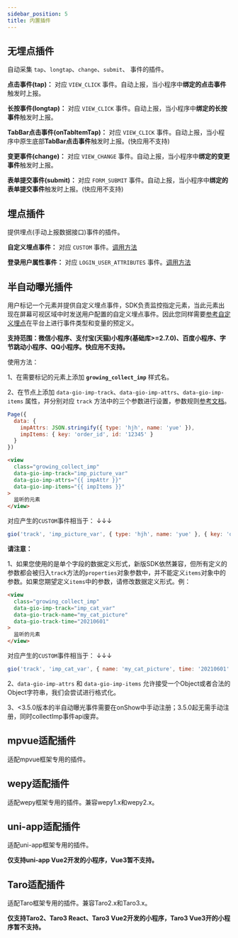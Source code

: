 ```yaml
---
sidebar_position: 5
title: 内置插件
---
```


## 无埋点插件

自动采集 `tap`、`longtap`、`change`、`submit`、 事件的插件。

**点击事件(tap)：** 对应 `VIEW_CLICK` 事件。自动上报，当小程序中**绑定的点击事件**触发时上报。

**长按事件(longtap)：** 对应 `VIEW_CLICK` 事件。自动上报，当小程序中**绑定的长按事件**触发时上报。

**TabBar点击事件(onTabItemTap)：** 对应 `VIEW_CLICK` 事件。自动上报，当小程序中原生底部**TabBar点击事件**触发时上报。(快应用不支持)

**变更事件(change)：** 对应 `VIEW_CHANGE` 事件。自动上报，当小程序中**绑定的变更事件**触发时上报。

**表单提交事件(submit)：** 对应 `FORM_SUBMIT` 事件。自动上报，当小程序中**绑定的表单提交事件**触发时上报。(快应用不支持)

## 埋点插件

提供埋点(手动上报数据接口)事件的插件。

**自定义埋点事件：** 对应 `CUSTOM` 事件。[调用方法](/docs/miniprogram/3.5/commonlyApi#4自定义埋点)

**登录用户属性事件：** 对应 `LOGIN_USER_ATTRIBUTES` 事件。[调用方法](/docs/miniprogram/3.5/commonlyApi#5登录用户属性事件)

## 半自动曝光插件

用户标记一个元素并提供自定义埋点事件，SDK负责监控指定元素，当此元素出现在屏幕可视区域中时发送用户配置的自定义埋点事件。因此您同样需要[参考自定义埋点](/docs/miniprogram/3.5/commonlyApi#4自定义埋点)在平台上进行事件类型和变量的预定义。

**支持范围：微信小程序、支付宝(天猫)小程序(基础库>=2.7.0)、百度小程序、字节跳动小程序、QQ小程序。快应用不支持。**

使用方法：

1、在需要标记的元素上添加 **`growing_collect_imp`** 样式名。

2、在节点上添加 `data-gio-imp-track`、`data-gio-imp-attrs`、`data-gio-imp-items` 属性，并分别对应 `track` 方法中的三个参数进行设置，参数规则[参考文档](/docs/miniprogram/3.5/commonlyApi#4自定义埋点track)。

```js
Page({
  data: {
    impAttrs: JSON.stringify({ type: 'hjh', name: 'yue' }),
    impItems: { key: 'order_id', id: '12345' }
  }
})
```
```html
<view
  class="growing_collect_imp"
  data-gio-imp-track="imp_picture_var"
  data-gio-imp-attrs="{{ impAttr }}"
  data-gio-imp-items="{{ impItems }}"
>
  监听的元素
</view>
```
对应产生的`CUSTOM`事件相当于： ↓↓↓
```js
gio('track', 'imp_picture_var', { type: 'hjh', name: 'yue' }, { key: 'order_id', id: '12345' });
```

**请注意：**

1、如果您使用的是单个字段的数据定义形式，新版SDK依然兼容，但所有定义的参数都会被归入`track`方法的`properties`对象参数中，并不能定义`items`对象中的参数。如果您期望定义`items`中的参数，请修改数据定义形式。例：
```html
<view
  class="growing_collect_imp"
  data-gio-imp-track="imp_cat_var"
  data-gio-track-name="my_cat_picture"
  data-gio-track-time="20210601"
>
  监听的元素
</view>
```
对应产生的`CUSTOM`事件相当于： ↓↓↓
```js
gio('track', 'imp_cat_var', { name: 'my_cat_picture', time: '20210601' });
```
2、`data-gio-imp-attrs` 和 `data-gio-imp-items` 允许接受一个Object或者合法的Object字符串，我们会尝试进行格式化。

3、<3.5.0版本的半自动曝光事件需要在onShow中手动注册；3.5.0起无需手动注册，同时collectImp事件api废弃。

## mpvue适配插件

适配mpvue框架专用的插件。

## wepy适配插件

适配wepy框架专用的插件。兼容wepy1.x和wepy2.x。

## uni-app适配插件

适配uni-app框架专用的插件。

**仅支持uni-app&nbsp;Vue2开发的小程序，Vue3暂不支持。**

## Taro适配插件

适配Taro框架专用的插件。兼容Taro2.x和Taro3.x。

**仅支持Taro2、Taro3 React、Taro3&nbsp;Vue2开发的小程序，Taro3&nbsp;Vue3开的小程序暂不支持。**
